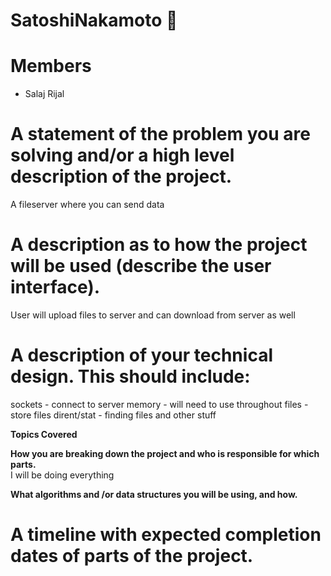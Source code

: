 # SatoshiNakamoto 🥷

# Members
* Salaj Rijal
     
# A statement of the problem you are solving and/or a high level description of the project.
A fileserver where you can send data

# A description as to how the project will be used (describe the user interface).
User will upload files to server and can download from server as well

# A description of your technical design. This should include:
sockets - connect to server
memory - will need to use throughout
files - store files
dirent/stat - finding files and other stuff

**Topics Covered**   

**How you are breaking down the project and who is responsible for which parts.**
<br>I will be doing everything
  
**What algorithms and /or data structures you will be using, and how.**

# A timeline with expected completion dates of parts of the project.
